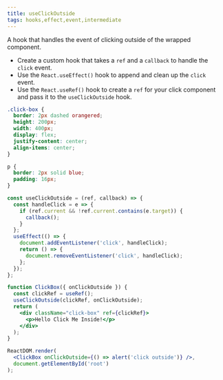 ```yaml
---
title: useClickOutside
tags: hooks,effect,event,intermediate
---
```


A hook that handles the event of clicking outside of the wrapped component.

- Create a custom hook that takes a `ref` and a `callback` to handle the `click` event.
- Use the `React.useEffect()` hook to append and clean up the `click` event.
- Use the `React.useRef()` hook to create a `ref` for your click component and pass it to the `useClickOutside` hook.

```css
.click-box {
  border: 2px dashed orangered;
  height: 200px;
  width: 400px;
  display: flex;
  justify-content: center;
  align-items: center;
}

p {
  border: 2px solid blue;
  padding: 16px;
}
```

```jsx
const useClickOutside = (ref, callback) => {
  const handleClick = e => {
    if (ref.current && !ref.current.contains(e.target)) {
      callback();
    }
  };
  useEffect(() => {
    document.addEventListener('click', handleClick);
    return () => {
      document.removeEventListener('click', handleClick);
    };
  });
};

function ClickBox({ onClickOutside }) {
  const clickRef = useRef();
  useClickOutside(clickRef, onClickOutside);
  return (
    <div className="click-box" ref={clickRef}>
      <p>Hello Click Me Inside!</p>
    </div>
  );
}
```

```jsx
ReactDOM.render(
  <ClickBox onClickOutside={() => alert('click outside')} />,
  document.getElementById('root')
);
```
